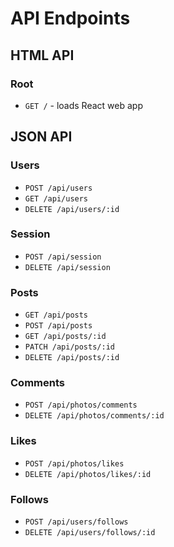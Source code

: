# API Endpoints

## HTML API

### Root

- `GET /` - loads React web app

## JSON API

### Users

- `POST /api/users`
- `GET /api/users`
- `DELETE /api/users/:id`

### Session

- `POST /api/session`
- `DELETE /api/session`

### Posts

- `GET /api/posts`
- `POST /api/posts`
- `GET /api/posts/:id`
- `PATCH /api/posts/:id`
- `DELETE /api/posts/:id`

### Comments
  <!-- should comments be nested under photos or posts? -->
- `POST /api/photos/comments`
- `DELETE /api/photos/comments/:id`

### Likes

- `POST /api/photos/likes`
- `DELETE /api/photos/likes/:id`

### Follows

- `POST /api/users/follows`
- `DELETE /api/users/follows/:id`

